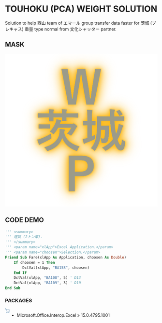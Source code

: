 # TOUHOKU (PCA) WEIGHT SOLUTION
Solution to help 西山 team of エマール group transfer data faster for 茨城 (プレキャス) 重量 type normal from 文化シャッター partner.

## MASK
<p align='center'>
<img src='pic/0.png'></img>
</p>

## CODE DEMO
```vb
''' <summary>
''' 運賃 (2トン車).
''' </summary>
''' <param name="xlApp">Excel Application.</param>
''' <param name="choosen">Selection.</param>
Friend Sub Fare(xlApp As Application, choosen As Double)
    If choosen = 1 Then
        DctVal(xlApp, "BA158", choosen)
    End If
    DctVal(xlApp, "BA108", 5) ' D13
    DctVal(xlApp, "BA109", 3) ' D10
End Sub
```

### PACKAGES
<img src='pic/1.png' align='left' width='3%' height='3%'></img>
<div style='display:flex;'>

- Microsoft.Office.Interop.Excel » 15.0.4795.1001

</div>